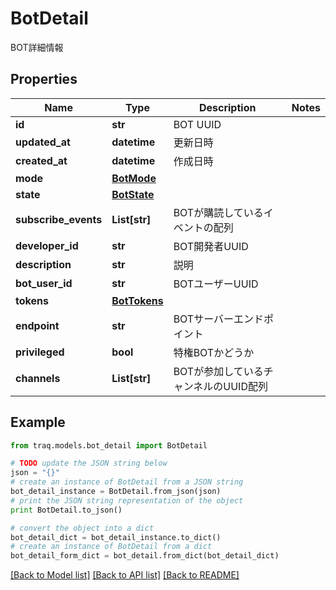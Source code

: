 # BotDetail

BOT詳細情報

## Properties

Name | Type | Description | Notes
------------ | ------------- | ------------- | -------------
**id** | **str** | BOT UUID | 
**updated_at** | **datetime** | 更新日時 | 
**created_at** | **datetime** | 作成日時 | 
**mode** | [**BotMode**](BotMode.md) |  | 
**state** | [**BotState**](BotState.md) |  | 
**subscribe_events** | **List[str]** | BOTが購読しているイベントの配列 | 
**developer_id** | **str** | BOT開発者UUID | 
**description** | **str** | 説明 | 
**bot_user_id** | **str** | BOTユーザーUUID | 
**tokens** | [**BotTokens**](BotTokens.md) |  | 
**endpoint** | **str** | BOTサーバーエンドポイント | 
**privileged** | **bool** | 特権BOTかどうか | 
**channels** | **List[str]** | BOTが参加しているチャンネルのUUID配列 | 

## Example

```python
from traq.models.bot_detail import BotDetail

# TODO update the JSON string below
json = "{}"
# create an instance of BotDetail from a JSON string
bot_detail_instance = BotDetail.from_json(json)
# print the JSON string representation of the object
print BotDetail.to_json()

# convert the object into a dict
bot_detail_dict = bot_detail_instance.to_dict()
# create an instance of BotDetail from a dict
bot_detail_form_dict = bot_detail.from_dict(bot_detail_dict)
```
[[Back to Model list]](../README.md#documentation-for-models) [[Back to API list]](../README.md#documentation-for-api-endpoints) [[Back to README]](../README.md)


